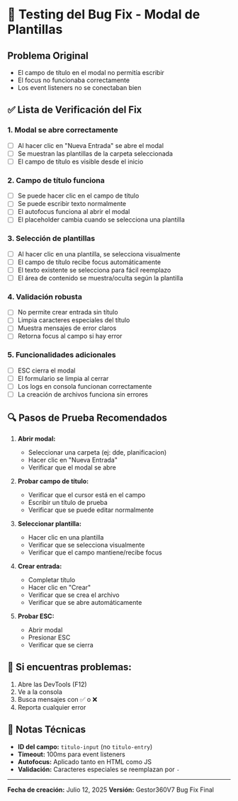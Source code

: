 # 🧪 Testing del Bug Fix - Modal de Plantillas

## Problema Original
- El campo de título en el modal no permitía escribir
- El focus no funcionaba correctamente
- Los event listeners no se conectaban bien

## ✅ Lista de Verificación del Fix

### 1. Modal se abre correctamente
- [ ] Al hacer clic en "Nueva Entrada" se abre el modal
- [ ] Se muestran las plantillas de la carpeta seleccionada
- [ ] El campo de título es visible desde el inicio

### 2. Campo de título funciona
- [ ] Se puede hacer clic en el campo de título
- [ ] Se puede escribir texto normalmente
- [ ] El autofocus funciona al abrir el modal
- [ ] El placeholder cambia cuando se selecciona una plantilla

### 3. Selección de plantillas
- [ ] Al hacer clic en una plantilla, se selecciona visualmente
- [ ] El campo de título recibe focus automáticamente
- [ ] El texto existente se selecciona para fácil reemplazo
- [ ] El área de contenido se muestra/oculta según la plantilla

### 4. Validación robusta
- [ ] No permite crear entrada sin título
- [ ] Limpia caracteres especiales del título
- [ ] Muestra mensajes de error claros
- [ ] Retorna focus al campo si hay error

### 5. Funcionalidades adicionales
- [ ] ESC cierra el modal
- [ ] El formulario se limpia al cerrar
- [ ] Los logs en consola funcionan correctamente
- [ ] La creación de archivos funciona sin errores

## 🔍 Pasos de Prueba Recomendados

1. **Abrir modal:**
   - Seleccionar una carpeta (ej: dde, planificacion)
   - Hacer clic en "Nueva Entrada"
   - Verificar que el modal se abre

2. **Probar campo de título:**
   - Verificar que el cursor está en el campo
   - Escribir un título de prueba
   - Verificar que se puede editar normalmente

3. **Seleccionar plantilla:**
   - Hacer clic en una plantilla
   - Verificar que se selecciona visualmente
   - Verificar que el campo mantiene/recibe focus

4. **Crear entrada:**
   - Completar título
   - Hacer clic en "Crear"
   - Verificar que se crea el archivo
   - Verificar que se abre automáticamente

5. **Probar ESC:**
   - Abrir modal
   - Presionar ESC
   - Verificar que se cierra

## 🐛 Si encuentras problemas:

1. Abre las DevTools (F12)
2. Ve a la consola
3. Busca mensajes con ✅ o ❌
4. Reporta cualquier error

## 📝 Notas Técnicas

- **ID del campo:** `titulo-input` (no `titulo-entry`)
- **Timeout:** 100ms para event listeners
- **Autofocus:** Aplicado tanto en HTML como JS
- **Validación:** Caracteres especiales se reemplazan por `-`

---
**Fecha de creación:** Julio 12, 2025
**Versión:** Gestor360V7 Bug Fix Final
